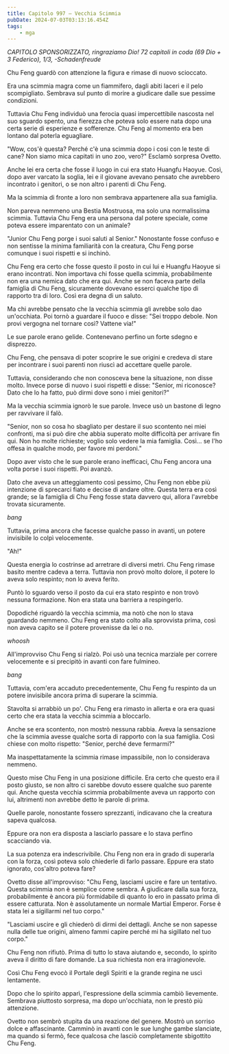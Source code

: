```yaml
---
title: Capitolo 997 – Vecchia Scimmia
pubDate: 2024-07-03T03:13:16.454Z
tags:
    - mga
---
```



<em>CAPITOLO SPONSORIZZATO, ringraziamo Dio!
72 capitoli in coda (69 Dio + 3 Federico), 1/3,
-Schadenfreude</em>


Chu Feng guardò con attenzione la figura e rimase di nuovo scioccato.


Era una scimmia magra come un fiammifero, dagli abiti laceri e il pelo scompigliato. Sembrava sul punto di morire a giudicare dalle sue pessime condizioni.


Tuttavia Chu Feng individuò una ferocia quasi impercettibile nascosta nel suo sguardo spento, una fierezza che poteva solo essere nata dopo una certa serie di esperienze e sofferenze. Chu Feng al momento era ben lontano dal poterla eguagliare.


"Wow, cos'è questa? Perché c'è una scimmia dopo i cosi con le teste di cane? Non siamo mica capitati in uno zoo, vero?" Esclamò sorpresa Ovetto.


Anche lei era certa che fosse il luogo in cui era stato Huangfu Haoyue. Così, dopo aver varcato la soglia, lei e il giovane avevano pensato che avrebbero incontrato i genitori, o se non altro i parenti di Chu Feng.


Ma la scimmia di fronte a loro non sembrava appartenere alla sua famiglia.


Non pareva nemmeno una Bestia Mostruosa, ma solo una normalissima scimmia. Tuttavia Chu Feng era una persona dal potere speciale, come poteva essere imparentato con un animale?


"Junior Chu Feng porge i suoi saluti al Senior." Nonostante fosse confuso e non sentisse la minima familiarità con la creatura, Chu Feng porse comunque i suoi rispetti e si inchinò.


Chu Feng era certo che fosse questo il posto in cui lui e Huangfu Haoyue si erano incontrati. Non importava chi fosse quella scimmia, probabilmente non era una nemica dato che era qui. Anche se non faceva parte della famiglia di Chu Feng, sicuramente dovevano esserci qualche tipo di rapporto tra di loro. Così era degna di un saluto.


Ma chi avrebbe pensato che la vecchia scimmia gli avrebbe solo dao un'occhiata. Poi tornò a guardare il fuoco e disse: "Sei troppo debole. Non provi vergogna nel tornare così? Vattene via!"


Le sue parole erano gelide. Contenevano perfino un forte sdegno e disprezzo.


Chu Feng, che pensava di poter scoprire le sue origini e credeva di stare per incontrare i suoi parenti non riuscì ad accettare quelle parole.


Tuttavia, considerando che non conosceva bene la situazione, non disse molto. Invece porse di nuovo i suoi rispetti e disse: "Senior, mi riconosce? Dato che lo ha fatto, può dirmi dove sono i miei genitori?"


Ma la vecchia scimmia ignorò le sue parole. Invece usò un bastone di legno per ravvivare il falò.


"Senior, non so cosa ho sbagliato per destare il suo scontento nei miei confronti, ma si può dire che abbia superato molte difficoltà per arrivare fin qui. Non ho molte richieste; voglio solo vedere la mia famiglia. Così... se l'ho offesa in qualche modo, per favore mi perdoni."


Dopo aver visto che le sue parole erano inefficaci, Chu Feng ancora una volta porse i suoi rispetti. Poi avanzò.


Dato che aveva un atteggiamento così pessimo, Chu Feng non ebbe più intenzione di sprecarci fiato e decise di andare oltre. Questa terra era così grande; se la famiglia di Chu Feng fosse stata davvero qui, allora l'avrebbe trovata sicuramente.


*bang*


Tuttavia, prima ancora che facesse qualche passo in avanti, un potere invisibile lo colpì velocemente.


"Ah!"


Questa energia lo costrinse ad arretrare di diversi metri. Chu Feng rimase basito mentre cadeva a terra. Tuttavia non provò molto dolore, il potere lo aveva solo respinto; non lo aveva ferito.


Puntò lo sguardo verso il posto da cui era stato respinto e non trovò nessuna formazione. Non era stata una barriera a respingerlo.


Dopodiché riguardò la vecchia scimmia, ma notò che non lo stava guardando nemmeno. Chu Feng era stato colto alla sprovvista prima, così non aveva capito se il potere provenisse da lei o no.


*whoosh*


All'improvviso Chu Feng si rialzò. Poi usò una tecnica marziale per correre velocemente e si precipitò in avanti con fare fulmineo.


*bang*


Tuttavia, com'era accaduto precedentemente, Chu Feng fu respinto da un potere invisibile ancora prima di superare la scimmia.


Stavolta si arrabbiò un po'. Chu Feng era rimasto in allerta e ora era quasi certo che era stata la vecchia scimmia a bloccarlo.


Anche se era scontento, non mostrò nessuna rabbia. Aveva la sensazione che la scimmia avesse qualche sorta di rapporto con la sua famiglia. Così chiese con molto rispetto: "Senior, perché deve fermarmi?"


Ma inaspettatamente la scimmia rimase impassibile, non lo considerava nemmeno.


Questo mise Chu Feng in una posizione difficile. Era certo che questo era il posto giusto, se non altro ci sarebbe dovuto essere qualche suo parente qui. Anche questa vecchia scimmia probabilmente aveva un rapporto con lui, altrimenti non avrebbe detto le parole di prima.


Quelle parole, nonostante fossero sprezzanti, indicavano che la creatura sapeva qualcosa.


Eppure ora non era disposta a lasciarlo passare e lo stava perfino scacciando via.


La sua potenza era indescrivibile. Chu Feng non era in grado di superarla con la forza, così poteva solo chiederle di farlo passare. Eppure era stato ignorato, cos'altro poteva fare?


Ovetto disse all'improvviso: "Chu Feng, lasciami uscire e fare un tentativo. Questa scimmia non è semplice come sembra. A giudicare dalla sua forza, probabilmente è ancora più formidabile di quanto lo ero in passato prima di essere catturata. Non è assolutamente un normale Martial Emperor. Forse è stata lei a sigillarmi nel tuo corpo."


"Lasciami uscire e gli chiederò di dirmi dei dettagli. Anche se non sapesse nulla delle tue origini, almeno fammi capire perché mi ha sigillato nel tuo corpo."


Chu Feng non rifiutò. Prima di tutto lo stava aiutando e, secondo, lo spirito aveva il diritto di fare domande. La sua richiesta non era irragionevole.


Così Chu Feng evocò il Portale degli Spiriti e la grande regina ne uscì lentamente.


Dopo che lo spirito apparì, l'espressione della scimmia cambiò lievemente. Sembrava piuttosto sorpresa, ma dopo un'occhiata, non le prestò più attenzione.


Ovetto non sembrò stupita da una reazione del genere. Mostrò un sorriso dolce e affascinante. Camminò in avanti con le sue lunghe gambe slanciate, ma quando si fermò, fece qualcosa che lasciò completamente sbigottito Chu Feng.
                                


                                



